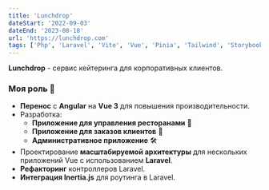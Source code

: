 ```yaml
---
title: 'Lunchdrop'
dateStart: '2022-09-03'
dateEnd: '2023-08-18'
url: 'https://lunchdrop.com'
tags: ['Php', 'Laravel', 'Vite', 'Vue', 'Pinia', 'Tailwind', 'Storybook', 'Eslint']
---
```


**Lunchdrop** - сервис кейтеринга для корпоративных клиентов.

### Моя роль 🚀
- **Перенос** с **Angular** на **Vue 3** для повышения производительности.
- Разработка:
  - **Приложение для управления ресторанами** 🏢
  - **Приложение для заказов клиентов** 🛒
  - **Административное приложение** 🛠️
- Проектирование **масштабируемой архитектуры** для нескольких приложений Vue с использованием **Laravel**.
- **Рефакторинг** контроллеров Laravel.
- **Интеграция Inertia.js** для роутинга в Laravel.
